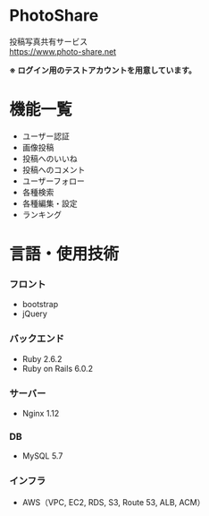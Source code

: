 # PhotoShare
投稿写真共有サービス  
https://www.photo-share.net

**※ ログイン用のテストアカウントを用意しています。**

# 機能一覧
- ユーザー認証
- 画像投稿
- 投稿へのいいね
- 投稿へのコメント
- ユーザーフォロー
- 各種検索
- 各種編集・設定
- ランキング

# 言語・使用技術
### フロント
- bootstrap
- jQuery

### バックエンド
- Ruby 2.6.2
- Ruby on Rails 6.0.2

### サーバー
- Nginx 1.12

### DB
- MySQL 5.7

### インフラ
- AWS（VPC, EC2, RDS, S3, Route 53, ALB, ACM）